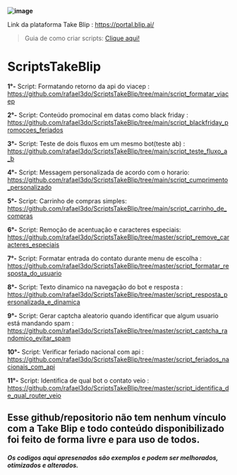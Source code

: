  **![image](https://user-images.githubusercontent.com/18338341/150648450-f6604184-079c-4e66-bf9b-ed6ca7403eb0.png)**

Link da plataforma Take Blip : https://portal.blip.ai/ 
>Guia de como criar scripts: <a href="https://github.com/rafael3do/ScriptsTakeBlip/tree/master/Guia%20de%20como%20criar%20scripts">Clique aqui!</a>
# ScriptsTakeBlip
<b>1°-</b> Script: Formatando retorno da api do viacep : https://github.com/rafael3do/ScriptsTakeBlip/tree/main/script_formatar_viacep

<b>2°-</b> Script: Conteúdo promocinal em datas como black friday : https://github.com/rafael3do/ScriptsTakeBlip/tree/main/script_blackfriday_promocoes_feriados

<b>3°-</b> Script: Teste de dois fluxos em um mesmo bot(teste ab) : https://github.com/rafael3do/ScriptsTakeBlip/tree/main/script_teste_fluxo_a_b

<b>4°-</b> Script: Messagem personalizada de acordo com o horario: https://github.com/rafael3do/ScriptsTakeBlip/tree/main/script_cumprimento_personalizado

<b>5°-</b> Script: Carrinho de compras simples: https://github.com/rafael3do/ScriptsTakeBlip/tree/main/script_carrinho_de_compras

<b>6°-</b> Script: Remoção de acentuação e caracteres especiais: https://github.com/rafael3do/ScriptsTakeBlip/tree/master/script_remove_caracteres_especiais

<b>7°-</b> Script: Formatar entrada do contato durante menu de escolha : https://github.com/rafael3do/ScriptsTakeBlip/tree/master/script_formatar_resposta_do_usuario

<b>8°-</b> Script: Texto dinamico na navegação do bot e resposta : https://github.com/rafael3do/ScriptsTakeBlip/tree/master/script_resposta_personalizada_e_dinamica

<b>9°-</b> Script: Gerar captcha aleatorio quando identificar que algum usuario está mandando spam : https://github.com/rafael3do/ScriptsTakeBlip/tree/master/script_captcha_randomico_evitar_spam

<b>10°-</b> Script: Verificar feriado nacional com api : https://github.com/rafael3do/ScriptsTakeBlip/tree/master/script_feriados_nacionais_com_api

<b>11°-</b> Script: Identifica de qual bot o contato veio : https://github.com/rafael3do/ScriptsTakeBlip/tree/master/script_identifica_de_qual_router_veio

## **Esse github/repositorio não tem nenhum vínculo com a Take Blip e todo conteúdo disponibilizado foi feito de forma livre e para uso de todos.**
#### *Os codigos aqui apresenados são exemplos e podem ser melhorados, otimizados e alterados.*

